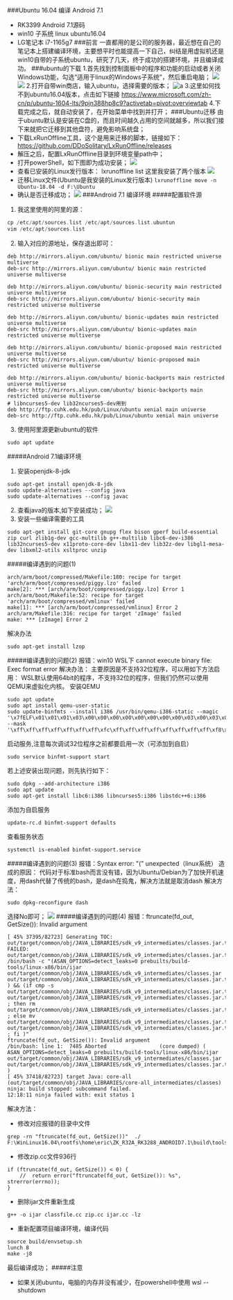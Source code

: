 ###Ubuntu 16.04 编译 Android 7.1
* RK3399 Android 7.1源码
* win10 子系统 linux ubuntu16.04
* LG笔记本 i7-1165g7
###前言
    一直都用的是公司的服务器，最近想在自己的笔记本上搭建编译环境，主要想平时也能提高一下自己，纠结是用虚拟机还是win10自带的子系统ubuntu，研究了几天，终于成功的搭建环境，并且编译成功。
###ubuntu的下载
1.首先找到控制面板中的程序和功能的启动或者关闭Windows功能，勾选“适用于linux的Windows子系统”，然后重启电脑；
![](assets/markdown-img-paste-20210401205200508.png)
![](assets/markdown-img-paste-20210401205334882.png)
2.打开自带win商店，输入ubuntu，选择需要的版本；
![a](assets/markdown-img-paste-20210401204343499.png)
3.这里如何找不到ubuntu16.04版本，点击如下链接
https://www.microsoft.com/zh-cn/p/ubuntu-1604-lts/9pjn388hp8c9?activetab=pivot:overviewtab
4.下载完成之后，就自动安装了，在开始菜单中找到并打开；
###Ubuntu迁移
    由于ubuntu默认是安装在C盘的，而且时间越久占用的空间就越多，所以我们接下来就把它迁移到其他盘符，避免影响系统盘；
* 下载LxRunOffline工具，这个是用来迁移的脚本，链接如下：
https://github.com/DDoSolitary/LxRunOffline/releases
* 解压之后，配置LxRunOffline目录到环境变量path中；
* 打开powerShell，如下图即为成功安装；
![](assets/markdown-img-paste-20210401210213227.png)
* 查看已安装的Linux发行版本： lxrunoffline list  这里我安装了两个版本
![](assets/markdown-img-paste-20210401210316900.png)
* 迁移Linux文件(Ubuntu是我安装的Linux发行版本)
  ``` lxrunoffline move -n Ubuntu-18.04 -d F:\Ubuntu ```
* 确认是否迁移成功；
![](assets/markdown-img-paste-20210401210610562.png)
###Android 7.1 编译环境
#####配置软件源
1. 我这里使用的阿里的源：
``` c
cp /etc/apt/sources.list /etc/apt/sources.list.ubuntun
vim /etc/apt/sources.list
```
2. 输入对应的源地址，保存退出即可：
```
deb http://mirrors.aliyun.com/ubuntu/ bionic main restricted universe multiverse
deb-src http://mirrors.aliyun.com/ubuntu/ bionic main restricted universe multiverse

deb http://mirrors.aliyun.com/ubuntu/ bionic-security main restricted universe multiverse
deb-src http://mirrors.aliyun.com/ubuntu/ bionic-security main restricted universe multiverse

deb http://mirrors.aliyun.com/ubuntu/ bionic-updates main restricted universe multiverse
deb-src http://mirrors.aliyun.com/ubuntu/ bionic-updates main restricted universe multiverse

deb http://mirrors.aliyun.com/ubuntu/ bionic-proposed main restricted universe multiverse
deb-src http://mirrors.aliyun.com/ubuntu/ bionic-proposed main restricted universe multiverse

deb http://mirrors.aliyun.com/ubuntu/ bionic-backports main restricted universe multiverse
deb-src http://mirrors.aliyun.com/ubuntu/ bionic-backports main restricted universe multiverse
# libncurses5-dev lib32ncurses5-dev用到
deb http://ftp.cuhk.edu.hk/pub/Linux/ubuntu xenial main universe
deb-src http://ftp.cuhk.edu.hk/pub/Linux/ubuntu xenial main universe
```
3. 使用阿里源更新ubuntu的软件
```
sudo apt update
```
#####Android 7.1编译环境
1. 安装openjdk-8-jdk
```
sudo apt-get install openjdk-8-jdk
sudo update-alternatives --config java
sudo update-alternatives --config javac
```
2. 查看java的版本,如下安装成功；
![](assets/markdown-img-paste-20210401212014758.png)
3. 安装一些编译需要的工具
```
sudo apt-get install git-core gnupg flex bison gperf build-essential zip curl zlib1g-dev gcc-multilib g++-multilib libc6-dev-i386 lib32ncurses5-dev x11proto-core-dev libx11-dev lib32z-dev libgl1-mesa-dev libxml2-utils xsltproc unzip
```
#####编译遇到的问题(1)
```
arch/arm/boot/compressed/Makefile:180: recipe for target 'arch/arm/boot/compressed/piggy.lzo' failed
make[2]: *** [arch/arm/boot/compressed/piggy.lzo] Error 1
arch/arm/boot/Makefile:52: recipe for target 'arch/arm/boot/compressed/vmlinux' failed
make[1]: *** [arch/arm/boot/compressed/vmlinux] Error 2
arch/arm/Makefile:316: recipe for target 'zImage' failed
make: *** [zImage] Error 2
```
解决办法
```
sudo apt-get install lzop
```
#####编译遇到的问题(2)
报错：win10 WSL下 cannot execute binary file: Exec format error
解决办法：
主要原因是不支持32位程序，可以用如下方法启用：
WSL默认使用64bit的程序，不支持32位的程序，但我们仍然可以使用QEMU来虚拟化内核。
安装QEMU
```
sudo apt update
sudo apt install qemu-user-static
sudo update-binfmts --install i386 /usr/bin/qemu-i386-static --magic '\x7fELF\x01\x01\x01\x03\x00\x00\x00\x00\x00\x00\x00\x00\x03\x00\x03\x00\x01\x00\x00\x00' --mask '\xff\xff\xff\xff\xff\xff\xff\xfc\xff\xff\xff\xff\xff\xff\xff\xff\xf8\xff\xff\xff\xff\xff\xff\xff'
```
启动服务,注意每次调试32位程序之前都要启用一次（可添加到自启）
```
sudo service binfmt-support start
```
若上述安装出现问题，则先执行如下：
```
sudo dpkg --add-architecture i386
sudo apt update
sudo apt-get install libc6:i386 libncurses5:i386 libstdc++6:i386
```
添加为自启服务
```
update-rc.d binfmt-support defaults
```
查看服务状态
```
systemctl is-enabled binfmt-support.service
```
#####编译遇到的问题(3)
报错：Syntax error: "(" unexpected（linux系统）
造成的原因：
代码对于标准bash而言没有错，因为Ubuntu/Debian为了加快开机速度，用dash代替了传统的bash，是dash在捣鬼，解决方法就是取消dash
解决方法：
```
sudo dpkg-reconfigure dash
```
选择No即可；
![](assets/markdown-img-paste-20210401214058817.png)
#####编译遇到的问题(4)
报错：ftruncate(fd_out, GetSize()): Invalid argument
```
[ 45% 37395/82723] Generating TOC: out/target/common/obj/JAVA_LIBRARIES/sdk_v9_intermediates/classes.jar.toc
FAILED: out/target/common/obj/JAVA_LIBRARIES/sdk_v9_intermediates/classes.jar.toc
/bin/bash -c "(ASAN_OPTIONS=detect_leaks=0 prebuilts/build-tools/linux-x86/bin/ijar out/target/common/obj/JAVA_LIBRARIES/sdk_v9_intermediates/classes.jar out/target/common/obj/JAVA_LIBRARIES/sdk_v9_intermediates/classes.jar.toc.tmp ) && (if cmp -s out/target/common/obj/JAVA_LIBRARIES/sdk_v9_intermediates/classes.jar.toc.tmp out/target/common/obj/JAVA_LIBRARIES/sdk_v9_intermediates/classes.jar.toc ; then rm out/target/common/obj/JAVA_LIBRARIES/sdk_v9_intermediates/classes.jar.toc.tmp ; else mv out/target/common/obj/JAVA_LIBRARIES/sdk_v9_intermediates/classes.jar.toc.tmp out/target/common/obj/JAVA_LIBRARIES/sdk_v9_intermediates/classes.jar.toc ; fi )"
ftruncate(fd_out, GetSize()): Invalid argument
/bin/bash: line 1:  7485 Aborted                 (core dumped) ( ASAN_OPTIONS=detect_leaks=0 prebuilts/build-tools/linux-x86/bin/ijar out/target/common/obj/JAVA_LIBRARIES/sdk_v9_intermediates/classes.jar out/target/common/obj/JAVA_LIBRARIES/sdk_v9_intermediates/classes.jar.toc.tmp )
[ 45% 37418/82723] target Java: core-all (out/target/common/obj/JAVA_LIBRARIES/core-all_intermediates/classes)
ninja: build stopped: subcommand failed.
12:18:11 ninja failed with: exit status 1
```
解决方法：
* 修改对应报错的目录中文件
```
grep -rn "ftruncate(fd_out, GetSize())"  ./
F:\WinLinux16.04\rootfs\home\eric\ZK_R32A_RK3288_ANDROID7.1\build\tools\ijar\zip.cc
```
* 修改zip.cc文件936行
```
if (ftruncate(fd_out, GetSize()) < 0) {
    //  return error("ftruncate(fd_out, GetSize()): %s", strerror(errno));
}
```
* 删除ijar文件重新生成
```
g++ -o ijar classfile.cc zip.cc ijar.cc -lz
```
* 重新配置项目编译环境，编译代码
```
source build/envsetup.sh
lunch 8
make -j8
```
最后编译成功；
#####注意
* 如果关闭ubuntu，电脑的内存并没有减少，在powershell中使用 wsl --shutdown
